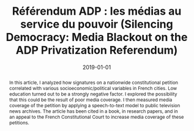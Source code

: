 ---
title: "Référendum ADP : les médias au service du pouvoir (Silencing Democracy: Media Blackout on the ADP Privatization Referendum)"
collection: publications
paperurl: 'https://www.lemediatv.fr/emissions/2019/referendum-adp-les-medias-au-service-du-pouvoir-0z4S258wQWObV9CQ7R4jow'
link: https://www.lemediatv.fr/emissions/2019/referendum-adp-les-medias-au-service-du-pouvoir-0z4S258wQWObV9CQ7R4jow
tags:
    - tag: Politics
      id: politics
      color: '#87CEEB'
      text_color: '#000000'
    - tag: Data mining
      id: data-mining
      color: '#90EE90'
      text_color: '#000000'
type: press
date: 2019-01-01
venue: 'Le Média'
authors: <b>Gautheron L.</b>
abstract: "In this article, I analyzed how signatures on a nationwide constitutional petition correlated with various socioeconomic/political variables in French cities. Low education turned out to be a strongly negative factor. I explored the possibility that this could be the result of poor media coverage. I then measured media coverage of the petition by applying a speech-to-text model to public television news archives. The article has been cited in a book, in research papers, and in an appeal to the French Constitutional Court to increase media coverage of these petitions."
citation: ' Lucas Gautheron, &quot;Référendum ADP : les médias au service du pouvoir (Silencing Democracy: Media Blackout on the ADP Privatization Referendum).&quot; Le Média, 2019.'
---